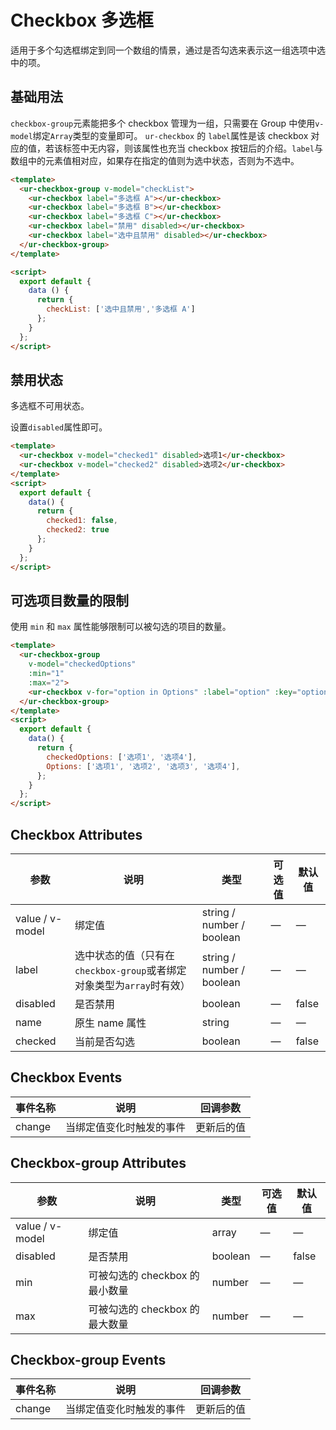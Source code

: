 # Checkbox 多选框
适用于多个勾选框绑定到同一个数组的情景，通过是否勾选来表示这一组选项中选中的项。

## 基础用法

`checkbox-group`元素能把多个 checkbox 管理为一组，只需要在 Group 中使用`v-model`绑定`Array`类型的变量即可。 `ur-checkbox` 的 `label`属性是该 checkbox 对应的值，若该标签中无内容，则该属性也充当 checkbox 按钮后的介绍。`label`与数组中的元素值相对应，如果存在指定的值则为选中状态，否则为不选中。

```html
<template>
  <ur-checkbox-group v-model="checkList">
    <ur-checkbox label="多选框 A"></ur-checkbox>
    <ur-checkbox label="多选框 B"></ur-checkbox>
    <ur-checkbox label="多选框 C"></ur-checkbox>
    <ur-checkbox label="禁用" disabled></ur-checkbox>
    <ur-checkbox label="选中且禁用" disabled></ur-checkbox>
  </ur-checkbox-group>
</template>

<script>
  export default {
    data () {
      return {
        checkList: ['选中且禁用','多选框 A']
      };
    }
  };
</script>
```



## 禁用状态

多选框不可用状态。

设置`disabled`属性即可。

```html
<template>
  <ur-checkbox v-model="checked1" disabled>选项1</ur-checkbox>
  <ur-checkbox v-model="checked2" disabled>选项2</ur-checkbox>
</template>
<script>
  export default {
    data() {
      return {
        checked1: false,
        checked2: true
      };
    }
  };
</script>
```



## 可选项目数量的限制

使用 `min` 和 `max` 属性能够限制可以被勾选的项目的数量。

```html
<template>
  <ur-checkbox-group
    v-model="checkedOptions"
    :min="1"
    :max="2">
    <ur-checkbox v-for="option in Options" :label="option" :key="option">{{option}}</ur-checkbox>
  </ur-checkbox-group>
</template>
<script>
  export default {
    data() {
      return {
        checkedOptions: ['选项1', '选项4'],
        Options: ['选项1', '选项2', '选项3', '选项4'],
      };
    }
  };
</script>
```



## Checkbox Attributes
| 参数      | 说明    | 类型      | 可选值       | 默认值   |
|---------- |-------- |---------- |-------------  |-------- |
| value / v-model | 绑定值 | string / number / boolean | — | — |
| label     | 选中状态的值（只有在`checkbox-group`或者绑定对象类型为`array`时有效）| string / number / boolean  |       —        |     —    |
| disabled  | 是否禁用    | boolean   |  — | false   |
| name | 原生 name 属性 | string    |      —         |     —    |
| checked  | 当前是否勾选    | boolean   |  — | false   |

## Checkbox Events
| 事件名称      | 说明    | 回调参数      |
|---------- |-------- |---------- |
| change  | 当绑定值变化时触发的事件 | 更新后的值 |

## Checkbox-group Attributes
| 参数      | 说明    | 类型      | 可选值       | 默认值   |
|---------- |-------- |---------- |-------------  |-------- |
| value / v-model | 绑定值 | array | — | — |
| disabled  | 是否禁用    | boolean   | — | false   |
| min     | 可被勾选的 checkbox 的最小数量   | number    |       —        |     —    |
| max     | 可被勾选的 checkbox 的最大数量   | number    |       —        |     —    |

## Checkbox-group Events
| 事件名称      | 说明    | 回调参数      |
|---------- |-------- |---------- |
| change  | 当绑定值变化时触发的事件 | 更新后的值 |